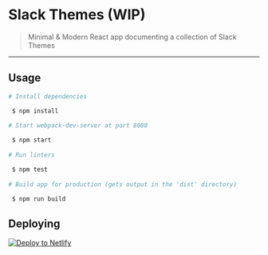 # Slack Themes (WIP)

> Minimal & Modern React app documenting a collection of Slack Themes

---

## Usage
```bash
# Install dependencies

 $ npm install
 
# Start webpack-dev-server at port 8080

 $ npm start
 
# Run linters

 $ npm test
 
# Build app for production (gets output in the 'dist' directory)

 $ npm run build
```

## Deploying

[![Deploy to Netlify](https://www.netlify.com/img/deploy/button.svg)](https://app.netlify.com/start/deploy?repository=https://github.com/xxczaki/styled-react-boilerplate)
